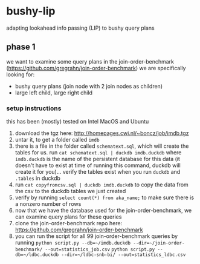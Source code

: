 # bushy-lip
adapting lookahead info passing (LIP) to bushy query plans

## phase 1
we want to examine some query plans in the join-order-benchmark (https://github.com/gregrahn/join-order-benchmark)
we are specifically looking for:
 - bushy query plans (join node with 2 join nodes as children)
 - large left child, large right child

### setup instructions
this has been (mostly) tested on Intel MacOS and Ubuntu
1. download the tgz here: http://homepages.cwi.nl/~boncz/job/imdb.tgz
2. untar it, to get a folder called `imdb`
3. there is a file in the folder called `schematext.sql`, which will create the tables for us. run `cat schematext.sql | duckdb imdb.duckdb` where `imdb.duckdb` is the name of the persistent database for this data (it doesn't have to exist at time of running this command, duckdb will create it for you)... verify the tables exist when you run `duckdb` and `.tables` in duckdb
4. run `cat copyfromcsv.sql | duckdb imdb.duckdb` to copy the data from the csv to the duckdb tables we just created
5. verify by running `select count(*) from aka_name;` to make sure there is a nonzero number of rows
6. now that we have the database used for the join-order-benchmark, we can examine query plans for these queries
7. clone the join-order-benchmark repo here: https://github.com/gregrahn/join-order-benchmark
8. you can run the script for all 99 join-order-benchmark queries by running 
`python script.py --db=~/imdb.duckdb --dir=~/join-order-benchmark/ --out=statistics_job.csv`
`python script.py --db=~/ldbc.duckdb --dir=~/ldbc-snb-bi/ --out=statistics_ldbc.csv`
